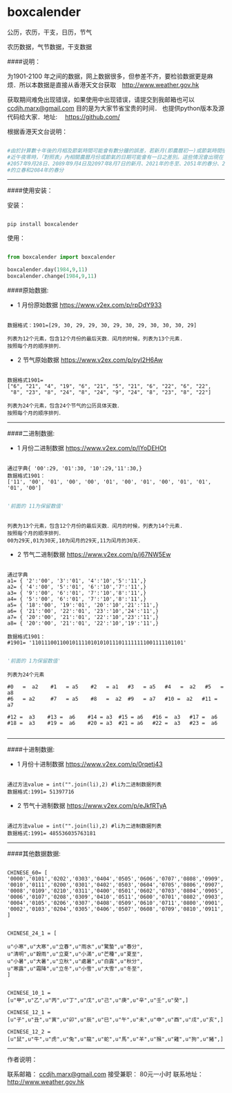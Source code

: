 boxcalender
===========

公历，农历，干支，日历，节气

农历数据，气节数据，干支数据

####说明：

为1901-2100 年之间的数据，网上数据很多，但参差不齐，要检验数据更是麻烦．所以本数据是直接从香港天文台获取　http://www.weather.gov.hk 

获取期间难免出现错误，如果使用中出现错误，请提交到我邮箱也可以　ccdjh.marx@gmail.com 
目的是为大家节省宝贵的时间．
也提供python版本及源代码给大家．地址:　 https://github.com/

根据香港天文台说明：

```python

#由於計算數十年後的月相及節氣時間可能會有數分鐘的誤差，若新月(即農曆初一)或節氣時間很接
#近午夜零時，「對照表」內相關農曆月份或節氣的日期可能會有一日之差別。這些情況會出現在
#2057年9月28日、2089年9月4日及2097年8月7日的新月、2021年的冬至、2051年的春分、2083年
#的立春和2084年的春分

```

-----------------------------------------

####使用安装：

安装：

```text

pip install boxcalender

```

使用：

```python

from boxcalender import boxcalender

boxcalender.day(1984,9,11)
boxcalender.change(1984,9,11)

```


####原始数据:

 -  1 月份原始数据
https://www.v2ex.com/p/rpDdY933

```text

数据格式：1901=[29, 30, 29, 29, 30, 29, 30, 29, 30, 30, 30, 29]

列表为12个元素，包含12个月份的最后天数．闰月的时候，列表为13个元素.
按照每个月的顺序排列．

```

 -  2 节气原始数据
https://www.v2ex.com/p/pyI2H6Aw

```text

数据格式1901=
["6", "21", "4", "19", "6", "21", "5", "21", "6", "22", "6", "22",
 "8", "23", "8", "24", "8", "24", "9", "24", "8", "23", "8", "22"]

列表为24个元素，包含24个节气的公历具体天数．
按照每个月的顺序排列．

```
-----------------------------------------


####二进制数据:

 -  1 月份二进制数据
https://www.v2ex.com/p/IYoDEHOt

```text

通过字典{ '00':29, '01':30, '10':29,'11':30,}
数据格式1901：
['11', '00', '01', '00', '00', '01', '00', '01', '00', '01', '01', '01', '00']

```

```python

'前面的 11为保留数值'

```
```text

列表为13个元素，包含12个月份的最后天数．闰月的时候，列表为14个元素.
按照每个月的顺序排列．
00为29天,01为30天,10为闰月的29天,11为闰月的30天.

```


 -  2 节气二进制数据
https://www.v2ex.com/p/j67NW5Ew

```text

通过字典
a1= { '2':'00', '3':'01', '4':'10','5':'11',}
a2= { '4':'00', '5':'01', '6':'10','7':'11',}
a3= { '9':'00', '6':'01', '7':'10','8':'11',}
a4= { '5':'00', '6':'01', '7':'10','8':'11',}
a5= { '18':'00', '19':'01', '20':'10','21':'11',}
a6= { '21':'00', '22':'01', '23':'10','24':'11',} 
a7= { '20':'00', '21':'01', '22':'10','23':'11',}
a8= { '20':'00', '21':'01', '22':'10','19':'11',} 

数据格式1901：
#1901= '1101110011001011110101010111011111111001111101101'

```

```python

'前面的 1为保留数值'

```

```text
列表为24个元素

#0   =  a2    #1   = a5    #2   = a1   #3   = a5   #4   =  a2   #5   =  a8
#6   = a2     #7   = a5    #8   =  a2  #9   = a7   #10 =  a2   #11 =  a7 
    
#12 =  a3    #13 =  a6    #14 = a3  #15 = a6   #16 =  a3   #17 =  a6
#18 =  a3    #19 =  a6    #20 = a3  #21 = a6   #22 =  a3   #23 =  a6


```
-----------------------------------------


####十进制数据:

 -  1 月份十进制数据
https://www.v2ex.com/p/0rqetj43

```text

通过方法value = int("".join(li),2) #li为二进制数据列表
数据格式:1991= 51397716

```

 -  2 节气十进制数据
https://www.v2ex.com/p/eJkfRTyA

```text

通过方法value = int("".join(li),2) #li为二进制数据列表
数据格式:1991= 485536035763181

```

-----------------------------------------



####其他数据数据:

```text

CHINESE_60= [
'0000','0101','0202','0303','0404','0505','0606','0707','0808','0909',
'0010','0111','0200','0301','0402','0503','0604','0705','0806','0907',
'0008','0109','0210','0311','0400','0501','0602','0703','0804','0905',
'0006','0107','0208','0309','0410','0511','0600','0701','0802','0903',
'0004','0105','0206','0307','0408','0509','0610','0711','0800','0901',
'0002','0103','0204','0305','0406','0507','0608','0709','0810','0911',
]

```

```text

CHINESE_24_1 = [

u"小寒",u"大寒",u"立春",u"雨水",u"驚蟄",u"春分",
u"清明",u"穀雨",u"立夏",u"小滿",u"芒種",u"夏至",
u"小暑",u"大暑",u"立秋",u"處暑",u"白露",u"秋分",
u"寒露",u"霜降",u"立冬",u"小雪",u"大雪",u"冬至",
]

```

```text

CHINESE_10_1 = 
[u"甲",u"乙",u"丙",u"丁",u"戊",u"己",u"庚",u"辛",u"壬",u"癸",] 

CHINESE_12_1 = 
[u"子",u"丑",u"寅",u"卯",u"辰",u"巳",u"午",u"未",u"申",u"酉",u"戌",u"亥",] 

CHINESE_12_2 = 
[u"鼠",u"牛",u"虎",u"兔",u"龍",u"蛇",u"馬",u"羊",u"猴",u"雞",u"狗",u"豬",]

```
-----------------------------------------


作者说明：

联系邮箱：     ccdjh.marx@gmail.com
接受兼职：     80元一小时
联系地址：     http://www.weather.gov.hk
